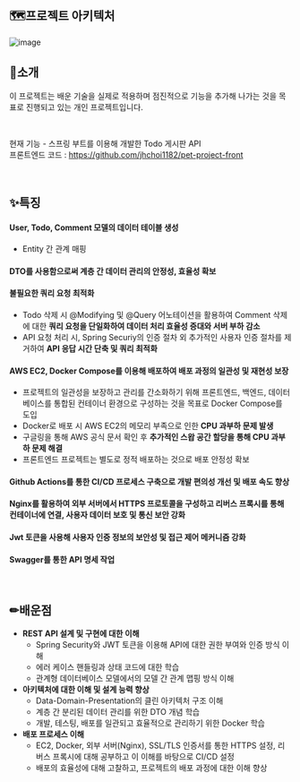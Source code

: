 ## 🗺프로젝트 아키텍처

![image](https://github.com/jhchoi1182/next-todo/assets/116577489/c959ef3f-656d-4d22-b713-34fcf3006a44)

## 🎉소개
이 프로젝트는 배운 기술을 실제로 적용하며 점진적으로 기능을 추가해 나가는 것을 목표로 진행되고 있는 개인 프로젝트입니다.

<br>

현재 기능 - 스프링 부트를 이용해 개발한 Todo 게시판 API   
프론트엔드 코드 : https://github.com/jhchoi1182/pet-project-front

<br>

## ✨특징
#### User, Todo, Comment 모델의 데이터 테이블 생성
  * Entity 간 관계 매핑
#### DTO를 사용함으로써 계층 간 데이터 관리의 안정성, 효율성 확보
#### 불필요한 쿼리 요청 최적화
  * Todo 삭제 시 @Modifying 및 @Query 어노테이션을 활용하여 Comment 삭제에 대한 **쿼리 요청을 단일화하여 데이터 처리 효율성 증대와 서버 부하 감소**
  * API 요청 처리 시, Spring Securiy의 인증 절차 외 추가적인 사용자 인증 절차를 제거하여 **API 응답 시간 단축 및 쿼리 최적화**
#### **AWS EC2, Docker Compose를 이용해 배포**하여 배포 과정의 일관성 및 재현성 보장
  * 프로젝트의 일관성을 보장하고 관리를 간소화하기 위해 프론트엔드, 백엔드, 데이터베이스를 통합된 컨테이너 환경으로 구성하는 것을 목표로 Docker Compose를 도입
  * Docker로 배포 시 AWS EC2의 메모리 부족으로 인한 **CPU 과부하 문제 발생**
  * 구글링을 통해 AWS 공식 문서 확인 후 **추가적인 스왑 공간 할당을 통해 CPU 과부하 문제 해결**
  * 프론트엔드 프로젝트는 별도로 정적 배포하는 것으로 배포 안정성 확보
#### **Github Actions를 통한 CI/CD 프로세스 구축**으로 개발 편의성 개선 및 배포 속도 향상
#### **Nginx를 활용하여 외부 서버에서 HTTPS 프로토콜을 구성**하고 리버스 프록시를 통해 컨테이너에 연결, 사용자 데이터 보호 및 통신 보안 강화
#### Jwt 토큰을 사용해 사용자 인증 정보의 보안성 및 접근 제어 메커니즘 강화
#### Swagger를 통한 API 명세 작업

<br>

## ✏배운점
* **REST API 설계 및 구현에 대한 이해**
  * Spring Security와 JWT 토큰을 이용해 API에 대한 권한 부여와 인증 방식 이해
  * 에러 케이스 핸들링과 상태 코드에 대한 학습
  * 관계형 데이터베이스 모델에서의 모델 간 관계 맵핑 방식 이해
* **아키텍처에 대한 이해 및 설계 능력 향상**
  * Data-Domain-Presentation의 클린 아키텍처 구조 이해 
  * 계층 간 분리된 데이터 관리를 위한 DTO 개념 학습
  * 개발, 테스팅, 배포를 일관되고 효율적으로 관리하기 위한 Docker 학습
* **배포 프로세스 이해**
  * EC2, Docker, 외부 서버(Nginx), SSL/TLS 인증서를 통한 HTTPS 설정, 리버스 프록시에 대해 공부하고 이 이해를 바탕으로 CI/CD 설정
  * 배포의 효율성에 대해 고찰하고, 프로젝트의 배포 과정에 대한 이해 향상
